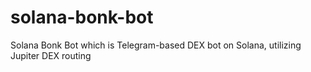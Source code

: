 # solana-bonk-bot
Solana Bonk Bot which is Telegram-based DEX bot on Solana, utilizing Jupiter DEX routing
